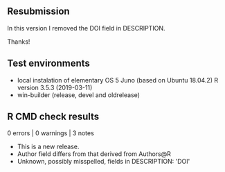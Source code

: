 ## Resubmission

In this version I removed the DOI field in DESCRIPTION. 

Thanks!

## Test environments

* local instalation of elementary OS 5 Juno (based on Ubuntu 18.04.2) R version 3.5.3 (2019-03-11)
* win-builder (release, devel and oldrelease)

## R CMD check results

0 errors | 0 warnings | 3 notes

* This is a new release.
* Author field differs from that derived from Authors@R
* Unknown, possibly misspelled, fields in DESCRIPTION: 'DOI'

